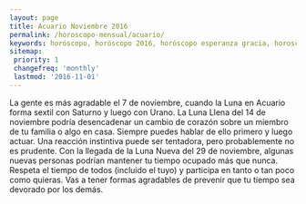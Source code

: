```yaml
---
layout: page
title: Acuario Noviembre 2016 
permalink: /horoscopo-mensual/acuario/
keywords: horóscopo, horóscopo 2016, horóscopo esperanza gracia, horoscop, horóscopos gratis, horoscopo acuario, horoscopo acuario 2016, Tarot, Astrologia, Zodíaco, acuario, horoscopo gratis, horoscopo del mes 
sitemap:
 priority: 1
 changefreq: 'monthly'
 lastmod: '2016-11-01'
---
```


 La gente es más agradable el 7 de noviembre, cuando la Luna en Acuario forma sextil con Saturno y luego con Urano. La Luna Llena del 14 de noviembre podría desencadenar un cambio de corazón sobre un miembro de tu familia o algo en casa. Siempre puedes hablar de ello primero y luego actuar. Una reacción instintiva puede ser tentadora, pero probablemente no es prudente. Con la llegada de la Luna Nueva del 29 de noviembre, algunas nuevas personas podrían mantener tu tiempo ocupado más que nunca. Respeta el tiempo de todos (incluido el tuyo) y participa en tanto o tan poco como quieras. Vas a tener formas agradables de prevenir que tu tiempo sea devorado por los demás.
